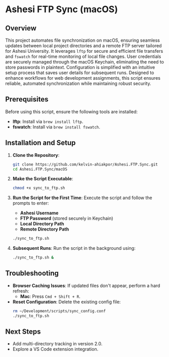
# Ashesi FTP Sync (macOS)

## Overview

This project automates file synchronization on macOS, ensuring seamless updates between local project directories and a remote FTP server tailored for Ashesi University. It leverages `lftp` for secure and efficient file transfers and `fswatch` for real-time monitoring of local file changes. User credentials are securely managed through the macOS Keychain, eliminating the need to store passwords in plaintext. Configuration is simplified with an intuitive setup process that saves user details for subsequent runs. Designed to enhance workflows for web development assignments, this script ensures reliable, automated synchronization while maintaining robust security.

## Prerequisites

Before using this script, ensure the following tools are installed:
- **lftp**: Install via `brew install lftp`.
- **fswatch**: Install via `brew install fswatch`.

## Installation and Setup

1. **Clone the Repository**:
    ```bash
    git clone https://github.com/kelvin-ahiakpor/Ashesi.FTP.Sync.git
    cd Ashesi.FTP.Sync/macOS
    ```

2. **Make the Script Executable**:
    ```bash
    chmod +x sync_to_ftp.sh
    ```

3. **Run the Script for the First Time**:
    Execute the script and follow the prompts to enter:
    - **Ashesi Username**
    - **FTP Password** (stored securely in Keychain)
    - **Local Directory Path**
    - **Remote Directory Path**
    ```bash
    ./sync_to_ftp.sh
    ```

4. **Subsequent Runs**:
    Run the script in the background using:
    ```bash
    ./sync_to_ftp.sh &
    ```

## Troubleshooting

- **Browser Caching Issues**:
    If updated files don't appear, perform a hard refresh:
    - **Mac**: Press `Cmd + Shift + R`.
- **Reset Configuration**:
    Delete the existing config file:
    ```bash
    rm ~/Development/scripts/sync_config.conf
    ./sync_to_ftp.sh
    ```

## Next Steps

- Add multi-directory tracking in version 2.0.
- Explore a VS Code extension integration.
